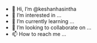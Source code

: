 - 👋 Hi, I’m @keshanhasintha
- 👀 I’m interested in ...
- 🌱 I’m currently learning ...
- 💞️ I’m looking to collaborate on ...
- 📫 How to reach me ...

<!---
keshanhasintha/keshanhasintha is a ✨ special ✨ repository because its `README.md` (this file) appears on your GitHub profile.
You can click the Preview link to take a look at your changes.
--->
